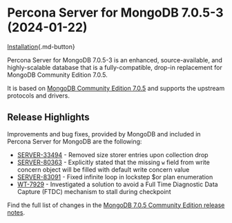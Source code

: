 # Percona Server for MongoDB 7.0.5-3 (2024-01-22) 

[Installation](../install/index.md){.md-button}

Percona Server for MongoDB 7.0.5-3 is an enhanced, source-available, and highly-scalable database that is a
fully-compatible, drop-in replacement for MongoDB Community Edition 7.0.5.

It is based on [MongoDB Community Edition 7.0.5](https://www.mongodb.com/docs/manual/release-notes/7.0/#7.0.5---jan-5--2024) and supports the upstream protocols and drivers.


## Release Highlights

Improvements and bug fixes, provided by MongoDB and included in Percona Server for MongoDB are the following:

* [SERVER-33494](https://jira.mongodb.org/browse/SERVER-33494) - Removed size storer entries upon collection drop
* [SERVER-80363](https://jira.mongodb.org/browse/SERVER-80363) - Explicitly stated that the missing `w` field from write concern object will be filled with default write concern value
* [SERVER-83091](https://jira.mongodb.org/browse/SERVER-83091) - Fixed infinite loop in lockstep $or plan enumeration
* [WT-7929](https://jira.mongodb.org/browse/WT-7929) - Investigated a solution to avoid a Full Time Diagnostic Data Capture (FTDC) mechanism to stall during checkpoint

Find the full list of changes in the [MongoDB 7.0.5 Community Edition release notes](https://www.mongodb.com/docs/manual/release-notes/7.0/#7.0.5---jan-5--2024).


